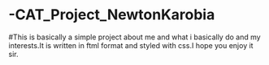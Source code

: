 # -CAT_Project_NewtonKarobia
#This is basically a simple project about me and what i basically do and my interests.It is written in ftml format and styled with css.I hope you enjoy it sir.
